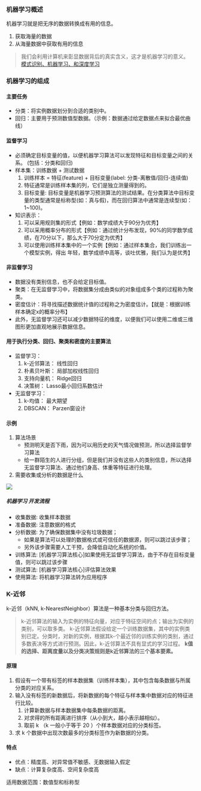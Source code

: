 ### 机器学习概述
机器学习就是把无序的数据转换成有用的信息。
1. 获取海量的数据
2. 从海量数据中获取有用的信息

>我们会利用计算机来彰显数据背后的真实含义，这才是机器学习的意义。
>[模式识别、机器学习、和深度学习](https://www.csdn.net/article/2015-03-24/2824301)


### 机器学习的组成
#### 主要任务
- 分类：将实例数据划分到合适的类别中。
- 回归：主要用于预测数值型数据。（示例：数据通过给定数据点来拟合最优曲线）

#### 监督学习
- 必须确定目标变量的值，以便机器学习算法可以发现特征和目标变量之间的关系。 (包括：分类和回归)
- 样本集：训练数据 + 测试数据
    1. 训练样本 = 特征(feature) + 目标变量(label: 分类-离散值/回归-连续值)
    2. 特征通常是训练样本集的列，它们是独立测量得到的。
    3. 目标变量: 目标变量是机器学习预测算法的测试结果。在分类算法中目标变量的类型通常是标称型(如：真与假)，而在回归算法中通常是连续型(如：1~100)。
- 知识表示：
    1. 可以采用规则集的形式【例如：数学成绩大于90分为优秀】
    2. 可以采用概率分布的形式【例如：通过统计分布发现，90%的同学数学成绩，在70分以下，那么大于70分定为优秀】
    3. 可以使用训练样本集中的一个实例【例如：通过样本集合，我们训练出一个模型实例，得出 年轻，数学成绩中高等，谈吐优雅，我们认为是优秀】

#### 非监督学习
- 数据没有类别信息，也不会给定目标值。
- 聚类：在无监督学习中，将数据集分成由类似的对象组成多个类的过程称为聚类。
- 密度估计：将寻找描述数据统计值的过程称之为密度估计。【就是：根据训练样本确定x的概率分布】
- 此外，无监督学习还可以减少数据特征的维度，以便我们可以使用二维或三维图形更加直观地展示数据信息。

#### 用于执行分类、回归、聚类和密度的主要算法
- 监督学习：
    1. k-近邻算法： 线性回归
    2. 朴素贝叶斯： 局部加权线性回归
    3. 支持向量机： Ridge回归
    4. 决策树： Lasso最小回归系数估计
- 无监督学习：
    1. k-均值： 最大期望
    2. DBSCAN： Parzen窗设计

#### 示例
1. 算法场景
    - 预测明天是否下雨，因为可以用历史的天气情况做预测，所以选择监督学习算法
    - 给一群陌生的人进行分组，但是我们并没有这些人的类别信息，所以选择无监督学习算法、通过他们身高、体重等特征进行处理。
2. 需要收集或分析的数据是什么

![](https://raw.githubusercontent.com/apachecn/MachineLearning/master/images/1.MLFoundation/%E6%9C%BA%E5%99%A8%E5%AD%A6%E4%B9%A0%E5%9F%BA%E7%A1%80-%E9%80%89%E6%8B%A9%E7%AE%97%E6%B3%95.jpg)

##### 机器学习 开发流程
- 收集数据: 收集样本数据
- 准备数据: 注意数据的格式
- 分析数据: 为了确保数据集中没有垃圾数据；
    - 如果是算法可以处理的数据格式或可信任的数据源，则可以跳过该步骤；
    - 另外该步骤需要人工干预，会降低自动化系统的价值。
- 训练算法: [机器学习算法核心]如果使用无监督学习算法，由于不存在目标变量值，则可以跳过该步骤
- 测试算法: [机器学习算法核心]评估算法效果
- 使用算法: 将机器学习算法转为应用程序



### K-近邻
k-近邻（kNN, k-NearestNeighbor）算法是一种基本分类与回归方法。

>k-近邻算法的输入为实例的特征向量，对应于特征空间的点；输出为实例的类别，可以取多类。
>k-近邻算法假设给定一个训练数据集，其中的实例类别已定。分类时，对新的实例，根据其k-个最近邻的训练实例的类别，通过多数表决等方式进行预测。因此，k-近邻算法不具有显式的学习过程。
>**k值的选择、距离度量以及分类决策规则是k近邻算法的三个基本要素。**

#### 原理
1. 假设有一个带有标签的样本数据集（训练样本集），其中包含每条数据与所属分类的对应关系。
2. 输入没有标签的新数据后，将新数据的每个特征与样本集中数据对应的特征进行比较。
    1. 计算新数据与样本数据集中每条数据的距离。
    2. 对求得的所有距离进行排序（从小到大，越小表示越相似）。
    3. 取前 k （k 一般小于等于 20 ）个样本数据对应的分类标签。
3. 求 k 个数据中出现次数最多的分类标签作为新数据的分类。

#### 特点
- 优点：精度高、对异常值不敏感、无数据输入假定
- 缺点：计算复杂度高、空间复杂度高

适用数据范围：数值型和标称型